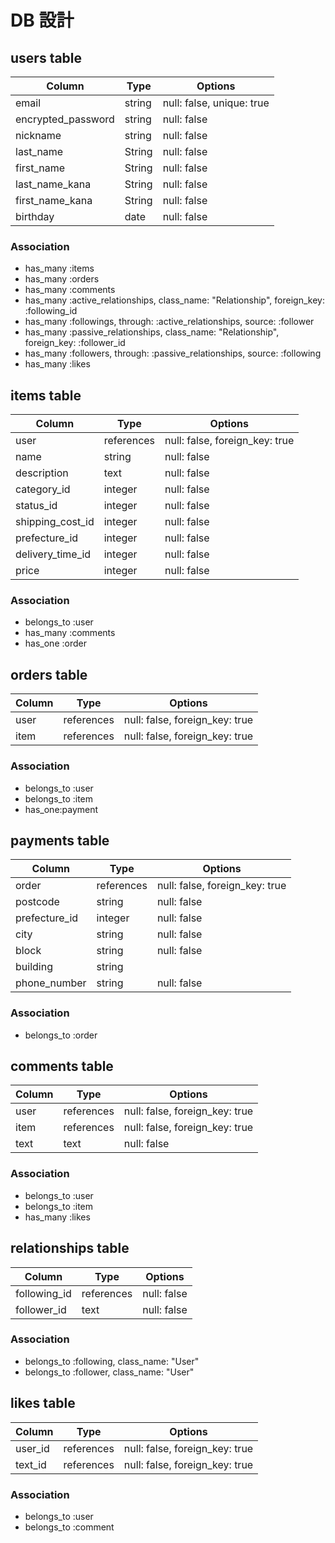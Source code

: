 # DB 設計

## users table

| Column             | Type                | Options                       |
|--------------------|---------------------|-------------------------------|
| email              | string              | null: false, unique: true     |
| encrypted_password | string              | null: false                   |
| nickname           | string              | null: false                   |
| last_name          | String              | null: false                   |
| first_name         | String              | null: false                   |
| last_name_kana     | String              | null: false                   |
| first_name_kana    | String              | null: false                   |
| birthday           | date                | null: false                   |

### Association

* has_many :items
* has_many :orders
* has_many :comments
* has_many :active_relationships, class_name: "Relationship", foreign_key: :following_id
* has_many :followings, through: :active_relationships, source: :follower
* has_many :passive_relationships, class_name: "Relationship", foreign_key: :follower_id
* has_many :followers, through: :passive_relationships, source: :following
* has_many :likes

## items table

| Column             | Type                | Options                        |
|--------------------|---------------------|--------------------------------|
| user               | references          | null: false, foreign_key: true |
| name               | string              | null: false                    |
| description        | text                | null: false                    |
| category_id        | integer             | null: false                    |
| status_id          | integer             | null: false                    |
| shipping_cost_id   | integer             | null: false                    |
| prefecture_id      | integer             | null: false                    |
| delivery_time_id   | integer             | null: false                    |
| price              | integer             | null: false                    |


### Association

- belongs_to :user
- has_many   :comments
- has_one    :order

## orders table

| Column              | Type               | Options                        |
|---------------------|--------------------|--------------------------------|
| user                | references         | null: false, foreign_key: true |
| item                | references         | null: false, foreign_key: true |

### Association

- belongs_to :user
- belongs_to :item
- has_one:payment

## payments table

| Column               | Type              | Options                        |
|----------------------|-------------------|--------------------------------|
| order                | references        | null: false, foreign_key: true |
| postcode             | string            | null: false                    |
| prefecture_id        | integer           | null: false                    |
| city                 | string            | null: false                    |
| block                | string            | null: false                    |
| building             | string            |                                |
| phone_number         | string            | null: false                    |


### Association

- belongs_to :order

## comments table

| Column               | Type              | Options                        |
|----------------------|-------------------|--------------------------------|
| user                 | references        | null: false, foreign_key: true |
| item                 | references        | null: false, foreign_key: true |
| text                 | text              | null: false                    |

### Association

- belongs_to :user
- belongs_to :item
- has_many :likes

## relationships table

| Column               | Type              | Options                        |
|----------------------|-------------------|--------------------------------|
| following_id         | references        | null: false                    |
| follower_id          | text              | null: false                    |

### Association

- belongs_to :following, class_name: "User"
- belongs_to :follower, class_name: "User"

## likes table

| Column               | Type              | Options                        |
|----------------------|-------------------|--------------------------------|
| user_id              | references        | null: false, foreign_key: true |
| text_id              | references        | null: false, foreign_key: true |

### Association

- belongs_to :user
- belongs_to :comment